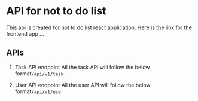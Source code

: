 # API for not to do list

This api is created for not to do list react application.
Here is the link for the frontend app ...

## APIs

1. Task API endpoint
   All the task API will follow the below format`/api/v1/task`

2. User API endpoint
   All the user API will follow the below format`/api/v1/user`
